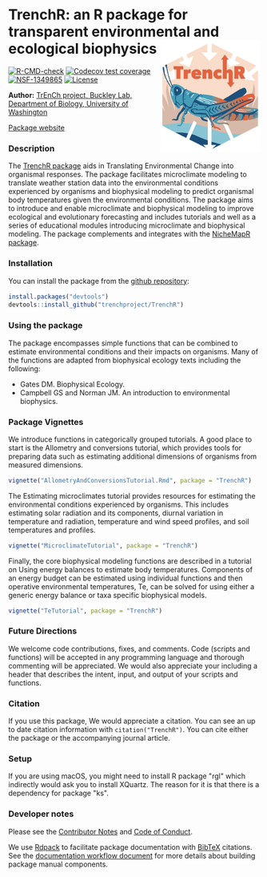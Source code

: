 # TrenchR: an R package for transparent environmental and ecological biophysics <img src="https://raw.githubusercontent.com/trenchproject/TrenchR/main/img/TrenchRIcon.png" width="200px" alt="The TrenchR logo invokes an energy budget for a grasshopper. A tan and blue hexagon is centered on a white square, with white thick arrows within pointing towards the center and then towards the bottom. The word TrenchR is in a salmon orange color with arrows pointing up and down from the h. Below the text is a blue-green and orange grasshopper, on a blue ground, with colors alluding to temperature." align = "right">


<!-- badges: start -->
[![R-CMD-check](https://github.com/trenchproject/TrenchR/actions/workflows/r_command_check.yaml/badge.svg)](https://github.com/trenchproject/TrenchR/actions/workflows/r_command_check.yaml)
[![Codecov test coverage](https://codecov.io/gh/trenchproject/TrenchR/branch/main/graph/badge.svg)](https://codecov.io/gh/trenchproject/TrenchR/branch/main)
[![NSF-1349865](https://img.shields.io/badge/NSF-1349865-blue.svg)](https://nsf.gov/awardsearch/showAward?AWD_ID=1349865)
[![License](http://img.shields.io/badge/license-MIT-blue.svg)](https://raw.githubusercontent.com/trenchproject/TrenchR/main/LICENSE)
<!-- badges: end -->


**Author:** [TrEnCh project, Buckley Lab, Department of Biology, University of Washington](https://trenchproject.github.io)<br>

[Package website](https://trenchproject.github.io/TrenchR/)

### Description
The [TrenchR package]((https://github.com/trenchproject/TrenchR)) aids in Translating Environmental Change into organismal responses. The package facilitates microclimate modeling to translate weather station data into the environmental conditions experienced by organisms and biophysical modeling to predict organismal body temperatures given the environmental conditions. The package aims to introduce and enable microclimate and biophysical modeling to improve ecological and evolutionary forecasting and includes tutorials and well as a series of educational modules introducing microclimate and biophysical modeling. The package complements and integrates with the [NicheMapR package](https://github.com/mrke/NicheMapR). 

### Installation
You can install the package from the [github repository](https://github.com/trenchproject/TrenchR):

```r
install.packages("devtools")   
devtools::install_github("trenchproject/TrenchR")
```

### Using the package
The package encompasses simple functions that can be combined to estimate environmental conditions and their impacts on organisms. Many of the functions are adapted from biophysical ecology texts including the following:
* Gates DM. Biophysical Ecology.
* Campbell GS and Norman JM. An introduction to environmental biophysics.

### Package Vignettes
We introduce functions in categorically grouped tutorials.  A good place to start is the Allometry and conversions tutorial, which provides tools for preparing data such as estimating additional dimensions of organisms from measured dimensions. 

```r
vignette("AllometryAndConversionsTutorial.Rmd", package = "TrenchR")

```

The Estimating microclimates tutorial provides resources for estimating the environmental conditions experienced by organisms.  This includes estimating solar radiation and its components, diurnal variation in temperature and radiation, temperature and wind speed profiles, and soil temperatures and profiles. 

```r
vignette("MicroclimateTutorial", package = "TrenchR")

```

Finally, the core biophysical modeling functions are described in a tutorial on Using energy balances to estimate body temperatures. Components of an energy budget can be estimated using individual functions and then operative environmental temperatures, Te, can be solved for using either a generic energy balance or taxa specific biophysical models.

```r
vignette("TeTutorial", package = "TrenchR")

```

### Future Directions
We welcome code contributions, fixes, and comments. Code (scripts and functions) will be accepted in any programming language and thorough commenting will be appreciated.  We would also appreciate your including a header that describes the intent, input, and output of your scripts and functions. 

### Citation
If you use this package, We would appreciate a citation. You can see an up to date citation information with `citation("TrenchR")`. You can cite either the package or the accompanying journal article.

### Setup
If you are using macOS, you might need to install R package "rgl" which indirectly would ask you to install XQuartz. The reason for it is that there is a dependency for package "ks".

### Developer notes
Please see the [Contributor Notes](CONTRIBUTING.md) and [Code of Conduct](CODE_OF_CONDUCT.md).

We use [Rdpack](https://cran.r-project.org/package=Rdpack) to facilitate package documentation with [BibTeX](www.bibtex.org) citations. See the [documentation workflow document](documentation_workflow.md) for more details about building package manual components.


